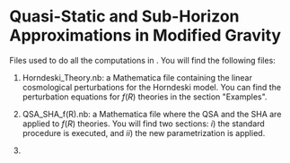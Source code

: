 # Quasi-Static and Sub-Horizon Approximations in Modified Gravity

Files used to do all the computations in . You will find the following files:

1) Horndeski_Theory.nb: a Mathematica file containing the linear cosmological perturbations for the Horndeski model. You can find the perturbation equations for $f(R)$ theories in the section "Examples".

2) QSA_SHA_f(R).nb: a Mathematica file where the QSA and the SHA are applied to $f(R)$ theories. You will find two sections: $i)$ the standard procedure is executed, and $ii)$ the new parametrization is applied. 

3)
